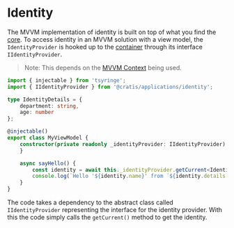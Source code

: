 # Identity

The MVVM implementation of identity is built on top of what you find the [core](../core/identity.md).
To access identity in an MVVM solution with a view model, the `IdentityProvider` is hooked up to the [container](./tsyringe.md)
through its interface `IIdentityProvider`.

> Note: This depends on the [MVVM Context](./mvvm-context.md) being used.

```typescript
import { injectable } from 'tsyringe';
import { IIdentityProvider } from '@cratis/applications/identity';

type IdentityDetails = {
    department: string,
    age: number
};

@injectable()
export class MyViewModel {
    constructor(private readonly _identityProvider: IIdentityProvider) {
    }

    async sayHello() {
        const identity = await this._identityProvider.getCurrent<IdentityDetails>();
        console.log(`Hello '${identity.name}' from ´${identity.details.department}`);
    }
}
```

The code takes a dependency to the abstract class called `IIdentityProvider` representing the interface for the identity provider.
With this the code simply calls the `getCurrent()` method to get the identity.
